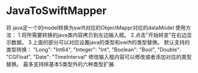 # JavaToSwiftMapper
将 java定一个的model转换为swift对应的ObjectMappr对应的dataModel
使用方法：
1.将所需要转换的java类内容拷贝到左边输入框。
2.点击"开始转变"在右边显示数据。
3.上面的部分可以对应设置java的类型和swift的类型替换。
默认支持的类型转换：
"Long": "Int64", 
"Integer": "Int", 
"Boolean": "Bool", 
"Double":  "CGFloat", 
"Date": "TimeInterval"
修改输入框内容可以修改或者添加对应的类型替换。
最多支持除基本5类型外的六种类型扩展.

